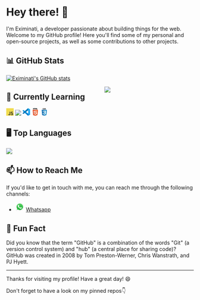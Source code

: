 # Hey there! 👋

I'm Eximinati, a developer passionate about building things for the web. Welcome to my GitHub profile! Here you'll find some of my personal and open-source projects, as well as some contributions to other projects.

## 📊 GitHub Stats

[![Eximinati's GitHub stats](https://github-readme-stats.vercel.app/api?username=Eximinati&show_icons=true&theme=radical)](https://github.com/Eximinati)

<img align= "right" width= "240" src="https://media.tenor.com/dpNZDEnuPGYAAAAi/study-focused.gif">

## 🌱 Currently Learning

<img height="20" src="https://raw.githubusercontent.com/github/explore/80688e429a7d4ef2fca1e82350fe8e3517d3494d/topics/javascript/javascript.png"></code>
<code><img height="20" src="https://w7.pngwing.com/pngs/751/3/png-transparent-logo-php-html-others-text-trademark-logo-thumbnail.png"></code>
<code><img height="20" src="https://raw.githubusercontent.com/github/explore/80688e429a7d4ef2fca1e82350fe8e3517d3494d/topics/visual-studio-code/visual-studio-code.png"></code>
<code><img height="20" src="https://raw.githubusercontent.com/github/explore/80688e429a7d4ef2fca1e82350fe8e3517d3494d/topics/html/html.png"></code>
<code><img height="20" src="https://raw.githubusercontent.com/github/explore/80688e429a7d4ef2fca1e82350fe8e3517d3494d/topics/css/css.png"></code>

## 🖥️ Top Languages
<a href="https://github.com/Eximianti">
  <img align="center" src="https://github-readme-stats.vercel.app/api/top-langs/?username=Eximinati&layout=compact&theme=material-palenight" />
</a>

## 📫 How to Reach Me

If you'd like to get in touch with me, you can reach me through the following channels:

- <a><img height="25" src="https://raw.githubusercontent.com/github/explore/main/topics/whatsapp/whatsapp.png"> [Whatsapp](https://wa.me/923087880256)</a>

## 💬 Fun Fact

Did you know that the term "GitHub" is a combination of the words "Git" (a version control system) and "hub" (a central place for sharing code)? GitHub was created in 2008 by Tom Preston-Werner, Chris Wanstrath, and PJ Hyett.
<hr>
Thanks for visiting my profile! Have a great day! 😄

Don't forget to have a look on my pinned repos👇
